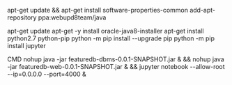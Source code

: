 apt-get update &&
apt-get install software-properties-common
add-apt-repository ppa:webupd8team/java
<!-- echo debconf shared/accepted-oracle-license-v1-1 select true | debconf-set-selections
echo debconf shared/accepted-oracle-license-v1-1 seen true | debconf-set-selections -->
apt-get update
apt-get -y install oracle-java8-installer
apt-get install python2.7 python-pip
python -m pip install --upgrade pip
python -m pip install jupyter



CMD nohup java -jar featuredb-dbms-0.0.1-SNAPSHOT.jar & && nohup java -jar featuredb-web-0.0.1-SNAPSHOT.jar & && jupyter notebook --allow-root --ip=0.0.0.0 --port=4000 &
